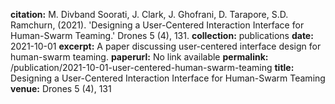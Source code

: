 **citation:** M. Divband Soorati, J. Clark, J. Ghofrani, D. Tarapore, S.D. Ramchurn, (2021). 'Designing a User-Centered Interaction Interface for Human-Swarm Teaming.' Drones 5 (4), 131.
**collection:** publications
**date:** 2021-10-01
**excerpt:** A paper discussing user-centered interface design for human-swarm teaming.
**paperurl:** No link available
**permalink:** /publication/2021-10-01-user-centered-human-swarm-teaming
**title:** Designing a User-Centered Interaction Interface for Human-Swarm Teaming
**venue:** Drones 5 (4), 131
